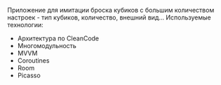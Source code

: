 Приложение для имитации броска кубиков с большим количеством настроек - тип кубиков, количество, внешний вид...
Используемые технологии:
- Архитектура по CleanCode
- Многомодульность
- MVVM
- Coroutines
- Room
- Picasso
